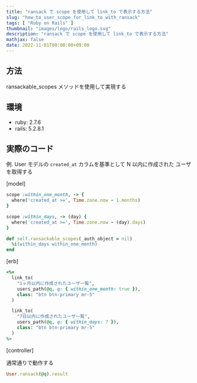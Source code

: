 ```yaml
---
title: "ransack で scope を使用して link_to で表示する方法"
slug: "how_to_user_scope_for_link_to_with_ransack"
tags: [ "Ruby on Rails" ]
thumbnail: "images/logo/rails_logo.svg"
description: "ransack で scope を使用して link_to で表示する方法"
mathjax: false
date: 2022-11-01T00:00:00+09:00
---
```


## 方法

ransackable_scopes メソッドを使用して実現する

## 環境

* ruby: 2.7.6
* rails: 5.2.8.1

## 実際のコード

例. User モデルの `created_at` カラムを基準として N 以内に作成された
ユーザを取得する

[model]

```rb
scope :within_one_month, -> {
  where('created_at >=', Time.zone.now - 1.months)
}

scope :within_days, -> (day) {
  where('created_at >=', Time.zone.now - (day).days)
}

def self.ransackable_scopes(_auth_object = nil)
  %i(within_days within_one_month)
end
```

[erb]

```rb
<%=
  link_to(
    "1ヶ月以内に作成されたユーザ一覧",
    users_path(@q, q: { within_one_month: true }),
    class: "btn btn-primary mr-5"
  )

  link_to(
    "7日以内に作成されたユーザ一覧",
    users_path(@q, q: { within_days: 7 }),
    class: "btn btn-primary mr-5"
  )
%>
```

[controller]

通常通りで動作する

```rb
User.ransack(@q).result
```
